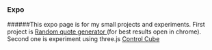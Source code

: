 ### Expo
######This expo page is for my small projects and experiments.
First project is <a href="http://rgq.bitballoon.com/" target="_blank"> Random quote generator </a> (for best results open in chrome). <br>
Second one is experiment using three.js <a href="http://controlcube.bitballoon.com/" target="_blank"> Control Cube </a> 
